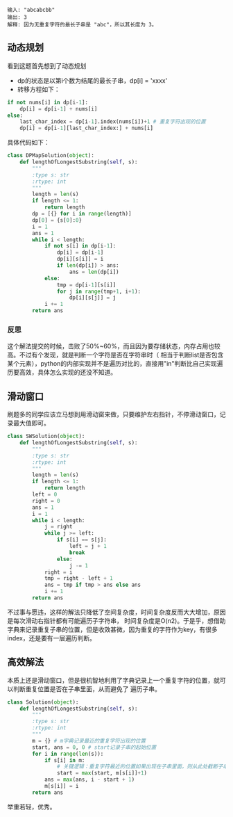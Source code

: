 
```
输入: "abcabcbb"
输出: 3 
解释: 因为无重复字符的最长子串是 "abc"，所以其长度为 3。
```

## 动态规划
看到这题首先想到了动态规划
- dp的状态是以第i个数为结尾的最长子串，dp[i] = 'xxxx'
- 转移方程如下：
```python
if not nums[i] in dp[i-1]:
    dp[i] = dp[i-1] + nums[i]
else:
    last_char_index = dp[i-1].index(nums[i])+1 # 重复字符出现的位置
    dp[i] = dp[i-1][last_char_index:] + nums[i]
```
具体代码如下：
```python
class DPMapSolution(object):
    def lengthOfLongestSubstring(self, s):
        """
        :type s: str
        :rtype: int
        """
        length = len(s)
        if length <= 1:
            return length
        dp = [{} for i in range(length)]
        dp[0] = {s[0]:0}
        i = 1
        ans = 1
        while i < length:
            if not s[i] in dp[i-1]:
                dp[i] = dp[i-1]
                dp[i][s[i]] = i
                if len(dp[i]) > ans:
                    ans = len(dp[i])
            else:
                tmp = dp[i-1][s[i]]
                for j in range(tmp+1, i+1):
                    dp[i][s[j]] = j
            i += 1
        return ans
```
### 反思
这个解法提交的时候，击败了50%~60%，而且因为要存储状态，内存占用也较高。不过有个发现，就是判断一个字符是否在字符串时（
相当于判断list是否包含某个元素），python的内部实现并不是遍历对比的，直接用"in"判断比自己实现遍历要高效，具体怎么实现的还没不知道。

## 滑动窗口
刷题多的同学应该立马想到用滑动窗来做，只要维护左右指针，不停滑动窗口，记录最大值即可。
```python
class SWSolution(object):
    def lengthOfLongestSubstring(self, s):
        """
        :type s: str
        :rtype: int
        """
        length = len(s)
        if length <= 1:
            return length
        left = 0
        right = 0
        ans = 1
        i = 1
        while i < length:
            j = right
            while j >= left:
                if s[i] == s[j]:
                    left = j + 1
                    break
                else:
                    j -= 1
            right = i
            tmp = right - left + 1
            ans = tmp if tmp > ans else ans
            i += 1
        return ans
```
不过事与愿违，这样的解法只降低了空间复杂度，时间复杂度反而大大增加，原因是每次滑动右指针都有可能遍历子字符串，
时间复杂度是O(n2)。于是乎，想借助字典来记录重复子串的位置，但是收效甚微，因为重复的字符作为key，有很多index，还是要有一层遍历判断。

## 高效解法
本质上还是滑动窗口，但是很机智地利用了字典记录上一个重复字符的位置，就可以判断重复位置是否在子串里面，从而避免了
遍历子串。

```python
class Solution(object):
    def lengthOfLongestSubstring(self, s):
        """
        :type s: str
        :rtype: int
        """
        m = {} # m字典记录最近的重复字符出现的位置
        start, ans = 0, 0 # start记录子串的起始位置
        for i in range(len(s)):
            if s[i] in m:
                # 关键逻辑：重复字符最近的位置如果出现在子串里面，则从此处截断子串，即start指向该位置
                start = max(start, m[s[i]]+1) 
            ans = max(ans, i - start + 1)
            m[s[i]] = i
        return ans
```
举重若轻，优秀。


